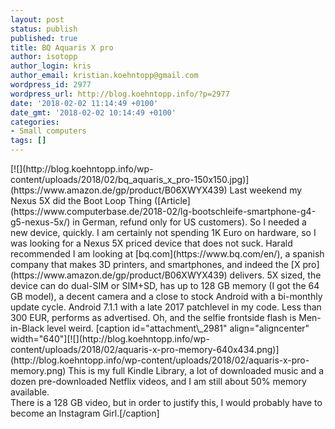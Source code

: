 ```yaml
---
layout: post
status: publish
published: true
title: BQ Aquaris X pro
author: isotopp
author_login: kris
author_email: kristian.koehntopp@gmail.com
wordpress_id: 2977
wordpress_url: http://blog.koehntopp.info/?p=2977
date: '2018-02-02 11:14:49 +0100'
date_gmt: '2018-02-02 10:14:49 +0100'
categories:
- Small computers
tags: []
---
```

<p>[![](http://blog.koehntopp.info/wp-content/uploads/2018/02/bq_aquaris_x_pro-150x150.jpg)](https://www.amazon.de/gp/product/B06XWYX439) Last weekend my Nexus 5X did the Boot Loop Thing ([Article](https://www.computerbase.de/2018-02/lg-bootschleife-smartphone-g4-g5-nexus-5x/) in German, refund only for US customers). So I needed a new device, quickly. I am certainly not spending 1K Euro on hardware, so I was looking for a Nexus 5X priced device that does not suck. Harald recommended I am looking at [bq.com](https://www.bq.com/en/), a spanish company that makes 3D printers, and smartphones, and indeed the [X pro](https://www.amazon.de/gp/product/B06XWYX439) delivers. 5X sized, the device can do dual-SIM or SIM+SD, has up to 128 GB memory (I got the 64 GB model), a decent camera and a close to stock Android with a bi-monthly update cycle. Android 7.1.1 with a late 2017 patchlevel in my code. Less than 300 EUR, performs as advertised. Oh, and the selfie frontside flash is Men-in-Black level weird. <!--more--> [caption id="attachment\_2981" align="aligncenter" width="640"][![](http://blog.koehntopp.info/wp-content/uploads/2018/02/aquaris-x-pro-memory-640x434.png)](http://blog.koehntopp.info/wp-content/uploads/2018/02/aquaris-x-pro-memory.png) This is my full Kindle Library, a lot of downloaded music and a dozen pre-downloaded Netflix videos, and I am still about 50% memory available.<br />
There is a 128 GB video, but in order to justify this, I would probably have to become an Instagram Girl.[/caption]</p>
